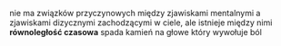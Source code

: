 nie ma związków przyczynowych między zjawiskami mentalnymi a zjawiskami dizycznymi zachodzącymi w ciele, ale istnieje między nimi **równoległość czasowa** spada kamień na głowe który wywołuje ból